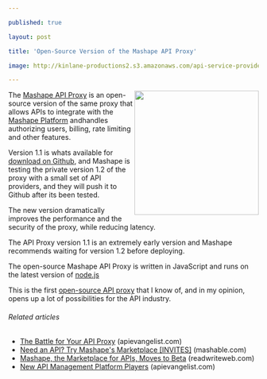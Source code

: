 ---
published: true
layout: post
title: 'Open-Source Version of the Mashape API Proxy'
image: http://kinlane-productions2.s3.amazonaws.com/api-service-providers/mashape-logo.png
---

<a href="http://www.mashape.com/"><img src="https://kinlane-productions2.s3.amazonaws.com/api-service-providers/mashape-logo.png" alt="" width="250" align="right" /></a>The <a title="Mashape API Proxy" href="https://github.com/Mashaper/Mashape-API-Proxy">Mashape API Proxy</a> is an open-source version of the same proxy that allows APIs to integrate with the <a title="Mashape Platform" href="http://www.mashape.com/">Mashape Platform</a> andhandles authorizing users, billing, rate limiting and other features.<p>
Version 1.1 is whats available for <a title="download on Github" href="https://github.com/Mashaper/Mashape-API-Proxy">download on Github</a>, and Mashape is testing the private version 1.2 of the proxy with a small set of API providers, and they will push it to Github after its been tested.<p>
The new version dramatically improves the performance and the security of the proxy, while reducing latency.<p>
The API Proxy version 1.1 is an extremely early version and Mashape recommends waiting for version 1.2 before deploying.<p>
The open-source Mashape API Proxy is written in JavaScript and runs on the latest version of <a title="node.js" href="https://nodejs.org/">node.js</a><p>
This is the first <a title="open-source API proxy" href="https://github.com/Mashaper/Mashape-API-Proxy">open-source API proxy</a> that I know of, and in my opinion, opens up a lot of possibilities for the API industry.
<h6 class="zemanta-related-title" style="font-size: 1em;">Related articles</h6>
<ul class="zemanta-article-ul">
	<li class="zemanta-article-ul-li"><a href="http://blog.apievangelist.com/2011/06/11/the-battle-for-your-api-proxy/">The Battle for Your API Proxy</a> (apievangelist.com)</li>
	<li class="zemanta-article-ul-li"><a href="https://mashable.com/2011/06/02/mashape/">Need an API? Try Mashape's Marketplace [INVITES]</a> (mashable.com)</li>
	<li class="zemanta-article-ul-li"><a href="http://www.readwriteweb.com/hack/2011/06/mashape-the-marketplace-for-ap.php">Mashape, the Marketplace for APIs, Moves to Beta</a> (readwriteweb.com)</li>
	<li class="zemanta-article-ul-li"><a href="http://blog.apievangelist.com/2011/06/17/new-api-management-platform-players/">New API Management Platform Players</a> (apievangelist.com)</li>
</ul>


